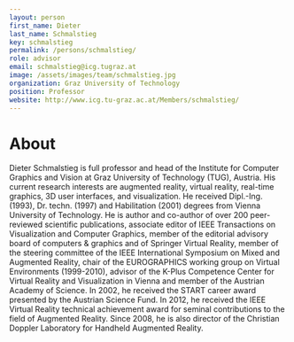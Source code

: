 ```yaml
---
layout: person
first_name: Dieter
last_name: Schmalstieg
key: schmalstieg
permalink: /persons/schmalstieg/
role: advisor
email: schmalstieg@icg.tugraz.at
image: /assets/images/team/schmalstieg.jpg
organization: Graz University of Technology
position: Professor
website: http://www.icg.tu-graz.ac.at/Members/schmalstieg/
---
```


# About

Dieter Schmalstieg is full professor and head of the Institute for Computer Graphics and Vision at Graz University of Technology (TUG), Austria. His current research interests are augmented reality, virtual reality, real-time graphics, 3D user interfaces, and visualization. He received Dipl.-Ing. (1993), Dr. techn. (1997) and Habilitation (2001) degrees from Vienna University of Technology. He is author and co-author of over 200 peer-reviewed scientific publications, associate editor of IEEE Transactions on Visualization and Computer Graphics, member of the editorial advisory board of computers & graphics and of Springer Virtual Reality, member of the steering committee of the IEEE International Symposium on Mixed and Augmented Reality, chair of the EUROGRAPHICS working group on Virtual Environments (1999-2010), advisor of the K-Plus Competence Center for Virtual Reality and Visualization in Vienna and member of the Austrian Academy of Science. In 2002, he received the START career award presented by the Austrian Science Fund. In 2012, he received the IEEE Virtual Reality technical achievement award for seminal contributions to the field of Augmented Reality. Since 2008, he is also director of the Christian Doppler Laboratory for Handheld Augmented Reality.
